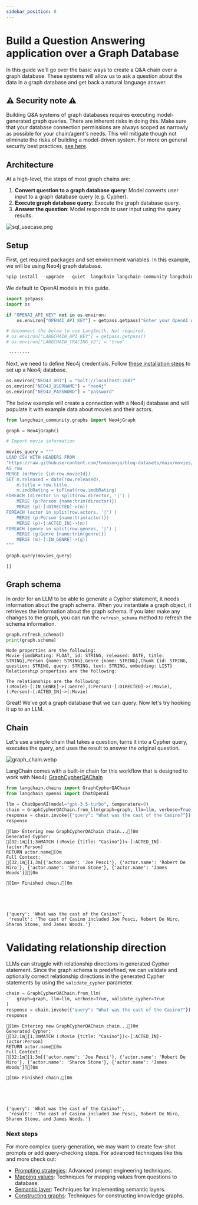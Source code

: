 ```yaml
---
sidebar_position: 0
---
```

# Build a Question Answering application over a Graph Database

In this guide we'll go over the basic ways to create a Q&A chain over a graph database. These systems will allow us to ask a question about the data in a graph database and get back a natural language answer.

## ⚠️ Security note ⚠️

Building Q&A systems of graph databases requires executing model-generated graph queries. There are inherent risks in doing this. Make sure that your database connection permissions are always scoped as narrowly as possible for your chain/agent's needs. This will mitigate though not eliminate the risks of building a model-driven system. For more on general security best practices, [see here](/docs/security).


## Architecture

At a high-level, the steps of most graph chains are:

1. **Convert question to a graph database query**: Model converts user input to a graph database query (e.g. Cypher).
2. **Execute graph database query**: Execute the graph database query.
3. **Answer the question**: Model responds to user input using the query results.


![sql_usecase.png](../../static/img/graph_usecase.png)

## Setup

First, get required packages and set environment variables.
In this example, we will be using Neo4j graph database.


```python
%pip install --upgrade --quiet  langchain langchain-community langchain-openai neo4j
```

We default to OpenAI models in this guide.


```python
import getpass
import os

if "OPENAI_API_KEY" not in os.environ:
    os.environ["OPENAI_API_KEY"] = getpass.getpass("Enter your OpenAI API key: ")

# Uncomment the below to use LangSmith. Not required.
# os.environ["LANGCHAIN_API_KEY"] = getpass.getpass()
# os.environ["LANGCHAIN_TRACING_V2"] = "true"
```

     ········
    

Next, we need to define Neo4j credentials.
Follow [these installation steps](https://neo4j.com/docs/operations-manual/current/installation/) to set up a Neo4j database.


```python
os.environ["NEO4J_URI"] = "bolt://localhost:7687"
os.environ["NEO4J_USERNAME"] = "neo4j"
os.environ["NEO4J_PASSWORD"] = "password"
```

The below example will create a connection with a Neo4j database and will populate it with example data about movies and their actors.


```python
from langchain_community.graphs import Neo4jGraph

graph = Neo4jGraph()

# Import movie information

movies_query = """
LOAD CSV WITH HEADERS FROM 
'https://raw.githubusercontent.com/tomasonjo/blog-datasets/main/movies/movies_small.csv'
AS row
MERGE (m:Movie {id:row.movieId})
SET m.released = date(row.released),
    m.title = row.title,
    m.imdbRating = toFloat(row.imdbRating)
FOREACH (director in split(row.director, '|') | 
    MERGE (p:Person {name:trim(director)})
    MERGE (p)-[:DIRECTED]->(m))
FOREACH (actor in split(row.actors, '|') | 
    MERGE (p:Person {name:trim(actor)})
    MERGE (p)-[:ACTED_IN]->(m))
FOREACH (genre in split(row.genres, '|') | 
    MERGE (g:Genre {name:trim(genre)})
    MERGE (m)-[:IN_GENRE]->(g))
"""

graph.query(movies_query)
```




    []



## Graph schema

In order for an LLM to be able to generate a Cypher statement, it needs information about the graph schema. When you instantiate a graph object, it retrieves the information about the graph schema. If you later make any changes to the graph, you can run the `refresh_schema` method to refresh the schema information.


```python
graph.refresh_schema()
print(graph.schema)
```

    Node properties are the following:
    Movie {imdbRating: FLOAT, id: STRING, released: DATE, title: STRING},Person {name: STRING},Genre {name: STRING},Chunk {id: STRING, question: STRING, query: STRING, text: STRING, embedding: LIST}
    Relationship properties are the following:
    
    The relationships are the following:
    (:Movie)-[:IN_GENRE]->(:Genre),(:Person)-[:DIRECTED]->(:Movie),(:Person)-[:ACTED_IN]->(:Movie)
    

Great! We've got a graph database that we can query. Now let's try hooking it up to an LLM.

## Chain

Let's use a simple chain that takes a question, turns it into a Cypher query, executes the query, and uses the result to answer the original question.

![graph_chain.webp](../../static/img/graph_chain.webp)


LangChain comes with a built-in chain for this workflow that is designed to work with Neo4j: [GraphCypherQAChain](/docs/integrations/graphs/neo4j_cypher)


```python
from langchain.chains import GraphCypherQAChain
from langchain_openai import ChatOpenAI

llm = ChatOpenAI(model="gpt-3.5-turbo", temperature=0)
chain = GraphCypherQAChain.from_llm(graph=graph, llm=llm, verbose=True)
response = chain.invoke({"query": "What was the cast of the Casino?"})
response
```

    
    
    [1m> Entering new GraphCypherQAChain chain...[0m
    Generated Cypher:
    [32;1m[1;3mMATCH (:Movie {title: "Casino"})<-[:ACTED_IN]-(actor:Person)
    RETURN actor.name[0m
    Full Context:
    [32;1m[1;3m[{'actor.name': 'Joe Pesci'}, {'actor.name': 'Robert De Niro'}, {'actor.name': 'Sharon Stone'}, {'actor.name': 'James Woods'}][0m
    
    [1m> Finished chain.[0m
    




    {'query': 'What was the cast of the Casino?',
     'result': 'The cast of Casino included Joe Pesci, Robert De Niro, Sharon Stone, and James Woods.'}



# Validating relationship direction

LLMs can struggle with relationship directions in generated Cypher statement. Since the graph schema is predefined, we can validate and optionally correct relationship directions in the generated Cypher statements by using the `validate_cypher` parameter.


```python
chain = GraphCypherQAChain.from_llm(
    graph=graph, llm=llm, verbose=True, validate_cypher=True
)
response = chain.invoke({"query": "What was the cast of the Casino?"})
response
```

    
    
    [1m> Entering new GraphCypherQAChain chain...[0m
    Generated Cypher:
    [32;1m[1;3mMATCH (:Movie {title: "Casino"})<-[:ACTED_IN]-(actor:Person)
    RETURN actor.name[0m
    Full Context:
    [32;1m[1;3m[{'actor.name': 'Joe Pesci'}, {'actor.name': 'Robert De Niro'}, {'actor.name': 'Sharon Stone'}, {'actor.name': 'James Woods'}][0m
    
    [1m> Finished chain.[0m
    




    {'query': 'What was the cast of the Casino?',
     'result': 'The cast of Casino included Joe Pesci, Robert De Niro, Sharon Stone, and James Woods.'}



### Next steps

For more complex query-generation, we may want to create few-shot prompts or add query-checking steps. For advanced techniques like this and more check out:

* [Prompting strategies](/docs/how_to/graph_prompting): Advanced prompt engineering techniques.
* [Mapping values](/docs/how_to/graph_mapping): Techniques for mapping values from questions to database.
* [Semantic layer](/docs/how_to/graph_semantic): Techniques for implementing semantic layers.
* [Constructing graphs](/docs/how_to/graph_constructing): Techniques for constructing knowledge graphs.


```python

```
